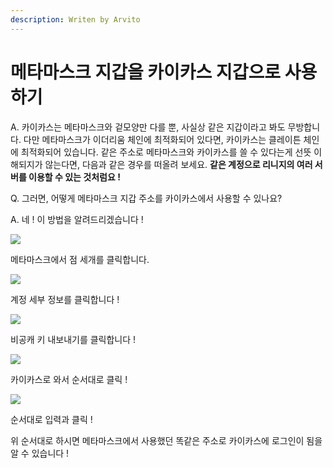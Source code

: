 ```yaml
---
description: Writen by Arvito
---
```


# 메타마스크 지갑을 카이카스 지갑으로 사용하기

A. 카이카스는 메타마스크와 겉모양만 다를 뿐, 사실상 같은 지갑이라고 봐도 무방합니다. 다만 메타마스크가 이더리움 체인에 최적화되어 있다면, 카이카스는 클레이튼 체인에 최적화되어 있습니다. 같은 주소로 메타마스크와 카이카스를 쓸 수 있다는게 선뜻 이해되지가 않는다면, 다음과 같은 경우를 떠올려 보세요. **같은 계정으로 리니지의 여러 서버를 이용할 수 있는 것처럼요 !**

Q. 그러면, 어떻게 메타마스크 지갑 주소를 카이카스에서 사용할 수 있나요?

A. 네 ! 이 방법을 알려드리겠습니다 !

![](https://miro.medium.com/max/796/1\*-UxTEHo5gN5dHdMVuZPU8A.png)

메타마스크에서 점 세개를 클릭합니다.

![](https://miro.medium.com/max/778/1\*VuigFd8a9UQjHZkUjrgocA.png)

계정 세부 정보를 클릭합니다 !

![](https://miro.medium.com/max/742/1\*UFX8oCFVUrIw\_gbAXc4UTw.png)

비공캐 키 내보내기를 클릭합니다 !

![](https://miro.medium.com/max/752/1\*-IGH9H-UNs2g61A8N\_t7dQ.png)

카이카스로 와서 순서대로 클릭 !

![](https://miro.medium.com/max/766/1\*V2iwFoLvm1T6X8uTxuE1Yg.png)

순서대로 입력과 클릭 !

위 순서대로 하시면 메타마스크에서 사용했던 똑같은 주소로 카이카스에 로그인이 됨을 알 수 있습니다 !

